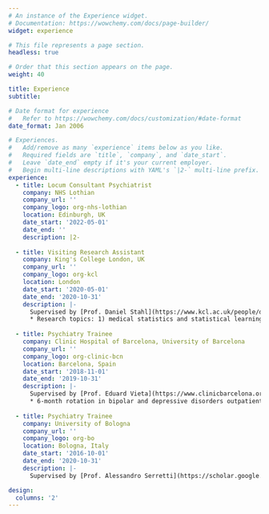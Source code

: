```yaml
---
# An instance of the Experience widget.
# Documentation: https://wowchemy.com/docs/page-builder/
widget: experience

# This file represents a page section.
headless: true

# Order that this section appears on the page.
weight: 40

title: Experience
subtitle:

# Date format for experience
#   Refer to https://wowchemy.com/docs/customization/#date-format
date_format: Jan 2006

# Experiences.
#   Add/remove as many `experience` items below as you like.
#   Required fields are `title`, `company`, and `date_start`.
#   Leave `date_end` empty if it's your current employer.
#   Begin multi-line descriptions with YAML's `|2-` multi-line prefix.
experience:
  - title: Locum Consultant Psychiatrist
    company: NHS Lothian
    company_url: ''
    company_logo: org-nhs-lothian
    location: Edinburgh, UK
    date_start: '2022-05-01'
    date_end: ''
    description: |2-
        
  - title: Visiting Research Assistant
    company: King's College London, UK
    company_url: ''
    company_logo: org-kcl
    location: London
    date_start: '2020-05-01'
    date_end: '2020-10-31'
    description: |-
      Supervised by [Prof. Daniel Stahl](https://www.kcl.ac.uk/people/daniel-stahl)
      * Research topics: 1) medical statistics and statistical learning; 2) machine learning for mental healthcare
    
  - title: Psychiatry Trainee
    company: Clinic Hospital of Barcelona, University of Barcelona
    company_url: ''
    company_logo: org-clinic-bcn
    location: Barcelona, Spain
    date_start: '2018-11-01'
    date_end: '2019-10-31'
    description: |-
      Supervised by [Prof. Eduard Vieta](https://www.clinicbarcelona.org/en/professionals/eduard-vieta)
      * 6-month rotation in bipolar and depressive disorders outpatient psychiatric clinic; 6-month rotation in bipolar and depressive disorders inpatient psychiatric clinic}
  
  - title: Psychiatry Trainee
    company: University of Bologna
    company_url: ''
    company_logo: org-bo
    location: Bologna, Italy
    date_start: '2016-10-01'
    date_end: '2020-10-31'
    description: |-
      Supervised by [Prof. Alessandro Serretti](https://scholar.google.com/citations?user=rtdupNgAAAAJ&hl=it)

design:
  columns: '2'
---
```

